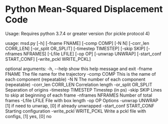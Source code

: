 # Python Mean-Squared Displacement Code

Usage: Requires python 3.7.4 or greater version (for pickle protocol 4)

usage: msd.py [-h] [-fname FNAME] [-comp COMP] [-N N] [-corr\_len CORR\_LEN]
              [-or_split OR_SPLIT] [-timestep TIMESTEP] [-skip SKIP]
              [-nframes NFRAMES] [-Lfile LFILE] [-op OP] [-unwrap UNWRAP]
              [-start_conf START_CONF] [-write_pckl WRITE_PCKL]

optional arguments:
  -h, --help            show this help message and exit
  -fname FNAME          The file name for the trajectory
  -comp COMP            This is the name of each component (repeatable)
  -N N                  The number of each component (repeatable)
  -corr\_len CORR\_LEN    Correlation length
  -or\_split OR\_SPLIT    Separation of origins
  -timestep TIMESTEP    Timestep (in ps)
  -skip SKIP            Lines to skip at beginning of each frame
  -nframes NFRAMES      Number of total frames
  -Lfile LFILE          File with box length
  -op OP                Options
  -unwrap UNWRAP        [1] if need to unwrap, [0] if already unwrapped
  -start\_conf START\_CONF
                        Starting configuration
  -write\_pckl WRITE\_PCKL
                        Write a pckl file with configs, [1] yes, [0] no



